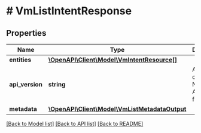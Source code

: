 # # VmListIntentResponse

## Properties

Name | Type | Description | Notes
------------ | ------------- | ------------- | -------------
**entities** | [**\OpenAPI\Client\Model\VmIntentResource[]**](VmIntentResource.md) |  | [optional]
**api_version** | **string** | API Version of the Nutanix v3 API framework. | [default to '3.1.0']
**metadata** | [**\OpenAPI\Client\Model\VmListMetadataOutput**](VmListMetadataOutput.md) |  |

[[Back to Model list]](../../README.md#models) [[Back to API list]](../../README.md#endpoints) [[Back to README]](../../README.md)
